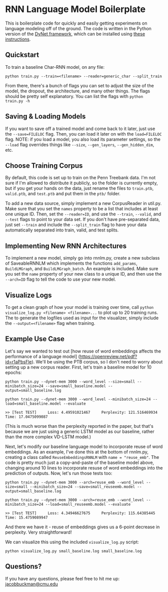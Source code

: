 # RNN Language Model Boilerplate

This is boilerplate code for quickly and easily getting experiments on language modeling off of the ground. The code is written in the Python version of the [DyNet framework](https://github.com/clab/dynet), which can be installed using [these instructions](http://dynet.readthedocs.io/en/latest/python.html).

## Quickstart

To train a baseline Char-RNN model, on any file:

`python train.py --train=<filename> --reader=generic_char --split_train`

From there, there's a bunch of flags you can set to adjust the size of the model, the dropout, the architecture, and many other things. The flags should be pretty self explanatory. You can list the flags with `python train.py -h`

## Saving & Loading Models

If you want to save off a trained model and come back to it later, just use the `--save=FILELOC` flag. Then, you can load it later on with the `load=FILELOC` flag. NOTE: if you load a model, you also load its parameter settings, so the `--load` flag overrides things like `--size`, `--gen_layers`, `--gen_hidden_dim`, etc.

## Choose Training Corpus

By default, this code is set up to train on the Penn Treebank data. I'm not sure if I'm allowed to distribute it publicly, so the folder is currently empty, but if you get your hands on the data, just rename the files to `train.ptb`, `valid.ptb`, and `test.ptb` and put them in the `ptb/` folder.

To add a new data source, simply implement a new CorpusReader in util.py. Make sure that you set the `names` property to be a list that includes at least one unique ID. Then, set the `--reader=ID`, and use the `--train`, `--valid`, and `--test` flags to point to your data set. If you don't have pre-separated data, just set `--train` and include the `--split_train` flag to have your data automatically separated into train, valid, and test splits.

## Implementing New RNN Architectures

To implement a new model, simply go into rnnlm.py, create a new subclass of SaveableRNNLM which implements the functions `add_params`, `BuildLMGraph`, and `BuildLMGraph_batch`. An example is included. Make sure you set the `name` property of your new class to a unique ID, and then use the `--arch=ID` flag to tell the code to use your new model.

## Visualize Logs

To get a clean graph of how your model is training over time, call `python visualize_log.py <filename> <filename>...` to plot up to 20 training runs. The to generate the logfiles used as input for the visualizer, simply include the `--output=<filename>` flag when training.

## Example Use Case

Let's say we wanted to test out [how reuse of word embeddings affects the performance of a language model] (https://openreview.net/pdf?id=r1aPbsFle). We'll be using the PTB corpus, so I don't need to worry about setting up a new corpus reader. First, let's train a baseline model for 10 epochs:

`python train.py --dynet-mem 3000 --word_level --size=small --minibatch_size=24 --save=small_baseline.model --output=small_baseline.log`

`python train.py --dynet-mem 3000 --word_level --minibatch_size=24 --load=small_baseline.model --evaluate`

`>> [Test TEST]     Loss: 4.49591021467     Perplexity: 121.516469934       Time: 17.0475099087`

(This is much worse than the perplexity reported in the paper, but that's because we are just using a generic LSTM model as our baseline, rather than the more complex VD-LSTM model.)

Next, let's modify our baseline language model to incorporate reuse of word embeddings. As an example, I've done this at the bottom of rnnlm.py, creating a class called `ReuseEmbeddingsRNNLM` with `name = "reuse_emb"`. The code is pretty much just a copy-and-paste of the baseline model above, changing around 10 lines to incorporate resuse of word embeddings into the prediction of outputs. Now, let's run those tests too:

`python train.py --dynet-mem 3000 --arch=reuse_emb --word_level --size=small --minibatch_size=24 --save=small_reuseemb.model --output=small_baseline.log`

`python train.py --dynet-mem 3000 --arch=reuse_emb --word_level --minibatch_size=24 --load=small_reuseemb.model --evaluate`

`>> [Test TEST]     Loss: 4.34946627675     Perplexity: 115.64385445        Time: 15.4759089947`

And there we have it - reuse of embeddings gives us a 6-point decrease in perplexity. Very straightforward!

We can visualize this using the included `visualize_log.py` script:

`python visualize_log.py small_baseline.log small_baseline.log`



## Questions?

If you have any questions, please feel free to hit me up: jacobbuckman@cmu.edu
